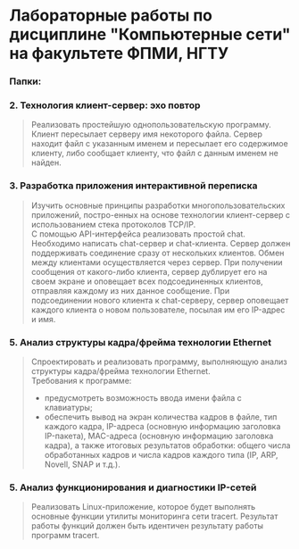 # Лабораторные работы по дисциплине "Компьютерные сети" на факультете ФПМИ, НГТУ


### Папки:
### 2. Технология клиент-сервер: эхо повтор
> Реализовать простейшую однопользовательскую программу. Клиент пересылает серверу имя некоторого файла. Сервер находит файл с указанным именем и пересылает его содержимое клиенту, либо 
сообщает клиенту, что файл с данным именем не найден.

### 3. Разработка приложения интерактивной переписка
> Изучить основные принципы разработки многопользовательских приложений, постро-енных на основе технологии клиент-сервер с использованием 
стека протоколов TCP/IP.  
> С помощью API-интерфейса реализовать простой chat. Необходимо написать chat-сервер и chat-клиента. Сервер должен поддерживать соединение 
сразу от нескольких клиентов. Обмен между клиентами осуществляется через сервер. При получении сообщения от какого-либо клиента, сервер 
дублирует его на своем экране и оповещает всех подсоединенных клиентов, отправляя каждому из них данное сообщение. При подсоединении 
нового клиента к chat-серверу, сервер оповещает каждого клиента о новом пользователе, посылая им его IP-адрес и имя.

### 5. Анализ структуры кадра/фрейма технологии Ethernet
> Спроектировать и реализовать программу, выполняющую анализ структуры кадра/фрейма технологии Ethernet.  
> Требования к программе:
> * предусмотреть возможность ввода имени файла с клавиатуры; 
> * обеспечить вывод на экран количества кадров в файле, тип каждого кадра, IP-адреса (основную информацию заголовка IP-пакета), 
MAC-адреса (основную информацию заголовка кадра), а также итоговых результатов обработки: общего числа обработанных кадров и числа 
кадров каждого типа (IP, ARP, Novell, SNAP и т.д.).

### 5. Анализ функционирования и диагностики IP-сетей
> Реализовать Linux-приложение, которое будет выполнять основные функции утилиты мониторинга сети tracert. Результат работы функций 
должен быть идентичен результату работы программ tracert.
